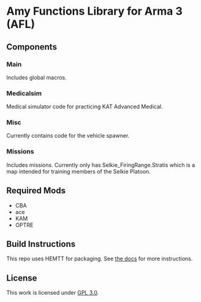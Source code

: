 # Amy Functions Library for Arma 3 (AFL)

## Components
### Main
Includes global macros.
### Medicalsim
Medical simulator code for practicing KAT Advanced Medical.
### Misc
Currently contains code for the vehicle spawner.
### Missions
Includes missions. Currently only has Selkie_FiringRange.Stratis which is a map intended for training members of the Selkie Platoon.

## Required Mods
- CBA
- ace
- KAM
- OPTRE

## Build Instructions
This repo uses HEMTT for packaging. See [the docs](https://hemtt.dev/) for more instructions.

## License
This work is licensed under [GPL 3.0](https://www.gnu.org/licenses/gpl-3.0.html).
